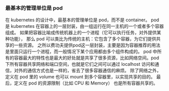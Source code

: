 ### 最基本的管理单位是 pod
  在 kubernetes 的设计中，最基本的管理单位是 pod，而不是 container。 
  pod 是 kubernetes 在容器上的一层封装，由一组运行在同一主机的一个或者多个容器组成。 
  如果把容器比喻成传统机器上的一个进程（它可以执行任务，对外提供某种功能）， 
  那么 pod 可以类比为传统的主机：它包含了多个容器，为它们提供共享的一些资源。
  之所以费功夫提供pod这一层封装，主要是因为容器推荐的用法是里面只运行一个进程，而一般情况下某个应用都由多个组件构成的。
  pod 中所有的容器最大的特性也是最大的好处就是共享了很多资源，比如网络空间。pod 下所有容器共享网络和端口空间，也就是它们之间可以通过 localhost 访问和通信，对外的通信方式也是一样的，省去了很多容器通信的麻烦。
  除了网络之外，定义在 pod 里的 volume 也可以 mount 到多个容器里，以实现共享的目的。
  最后，定义在 pod 的资源限制（比如 CPU 和 Memory） 也是所有容器共享的。